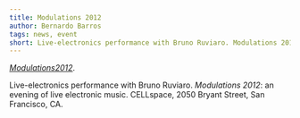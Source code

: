 ```yaml
---
title: Modulations 2012
author: Bernardo Barros
tags: news, event
short: Live-electronics performance with Bruno Ruviaro. Modulations 2012: an evening of live electronic music. CELLspace, 2050 Bryant Street, San Francisco, CA.
---
```


[*Modulations2012*](https://ccrma.stanford.edu/events/modulations/). 

Live-electronics performance with Bruno Ruviaro. *Modulations 2012*:
an evening of live electronic music. CELLspace, 2050 Bryant Street,
San Francisco, CA.


